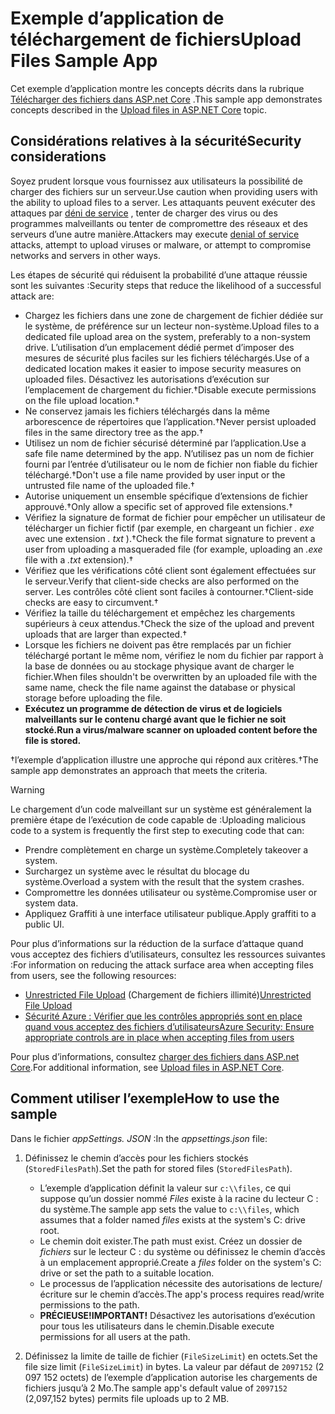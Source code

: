 # <a name="upload-files-sample-app"></a><span data-ttu-id="c8cec-101">Exemple d’application de téléchargement de fichiers</span><span class="sxs-lookup"><span data-stu-id="c8cec-101">Upload Files Sample App</span></span>

<span data-ttu-id="c8cec-102">Cet exemple d’application montre les concepts décrits dans la rubrique [Télécharger des fichiers dans ASP.net Core](https://docs.microsoft.com/aspnet/core/mvc/models/file-uploads) .</span><span class="sxs-lookup"><span data-stu-id="c8cec-102">This sample app demonstrates concepts described in the [Upload files in ASP.NET Core](https://docs.microsoft.com/aspnet/core/mvc/models/file-uploads) topic.</span></span>

## <a name="security-considerations"></a><span data-ttu-id="c8cec-103">Considérations relatives à la sécurité</span><span class="sxs-lookup"><span data-stu-id="c8cec-103">Security considerations</span></span>

<span data-ttu-id="c8cec-104">Soyez prudent lorsque vous fournissez aux utilisateurs la possibilité de charger des fichiers sur un serveur.</span><span class="sxs-lookup"><span data-stu-id="c8cec-104">Use caution when providing users with the ability to upload files to a server.</span></span> <span data-ttu-id="c8cec-105">Les attaquants peuvent exécuter des attaques par [déni de service](/windows-hardware/drivers/ifs/denial-of-service) , tenter de charger des virus ou des programmes malveillants ou tenter de compromettre des réseaux et des serveurs d’une autre manière.</span><span class="sxs-lookup"><span data-stu-id="c8cec-105">Attackers may execute [denial of service](/windows-hardware/drivers/ifs/denial-of-service) attacks, attempt to upload viruses or malware, or attempt to compromise networks and servers in other ways.</span></span>

<span data-ttu-id="c8cec-106">Les étapes de sécurité qui réduisent la probabilité d’une attaque réussie sont les suivantes :</span><span class="sxs-lookup"><span data-stu-id="c8cec-106">Security steps that reduce the likelihood of a successful attack are:</span></span>

* <span data-ttu-id="c8cec-107">Chargez les fichiers dans une zone de chargement de fichier dédiée sur le système, de préférence sur un lecteur non-système.</span><span class="sxs-lookup"><span data-stu-id="c8cec-107">Upload files to a dedicated file upload area on the system, preferably to a non-system drive.</span></span> <span data-ttu-id="c8cec-108">L’utilisation d’un emplacement dédié permet d’imposer des mesures de sécurité plus faciles sur les fichiers téléchargés.</span><span class="sxs-lookup"><span data-stu-id="c8cec-108">Use of a dedicated location makes it easier to impose security measures on uploaded files.</span></span> <span data-ttu-id="c8cec-109">Désactivez les autorisations d’exécution sur l’emplacement de chargement du fichier.&dagger;</span><span class="sxs-lookup"><span data-stu-id="c8cec-109">Disable execute permissions on the file upload location.&dagger;</span></span>
* <span data-ttu-id="c8cec-110">Ne conservez jamais les fichiers téléchargés dans la même arborescence de répertoires que l’application.&dagger;</span><span class="sxs-lookup"><span data-stu-id="c8cec-110">Never persist uploaded files in the same directory tree as the app.&dagger;</span></span>
* <span data-ttu-id="c8cec-111">Utilisez un nom de fichier sécurisé déterminé par l’application.</span><span class="sxs-lookup"><span data-stu-id="c8cec-111">Use a safe file name determined by the app.</span></span> <span data-ttu-id="c8cec-112">N’utilisez pas un nom de fichier fourni par l’entrée d’utilisateur ou le nom de fichier non fiable du fichier téléchargé.&dagger;</span><span class="sxs-lookup"><span data-stu-id="c8cec-112">Don't use a file name provided by user input or the untrusted file name of the uploaded file.&dagger;</span></span>
* <span data-ttu-id="c8cec-113">Autorise uniquement un ensemble spécifique d’extensions de fichier approuvé.&dagger;</span><span class="sxs-lookup"><span data-stu-id="c8cec-113">Only allow a specific set of approved file extensions.&dagger;</span></span>
* <span data-ttu-id="c8cec-114">Vérifiez la signature de format de fichier pour empêcher un utilisateur de télécharger un fichier fictif (par exemple, en chargeant un fichier *. exe* avec une extension *. txt* ).&dagger;</span><span class="sxs-lookup"><span data-stu-id="c8cec-114">Check the file format signature to prevent a user from uploading a masqueraded file (for example, uploading an *.exe* file with a *.txt* extension).&dagger;</span></span>
* <span data-ttu-id="c8cec-115">Vérifiez que les vérifications côté client sont également effectuées sur le serveur.</span><span class="sxs-lookup"><span data-stu-id="c8cec-115">Verify that client-side checks are also performed on the server.</span></span> <span data-ttu-id="c8cec-116">Les contrôles côté client sont faciles à contourner.&dagger;</span><span class="sxs-lookup"><span data-stu-id="c8cec-116">Client-side checks are easy to circumvent.&dagger;</span></span>
* <span data-ttu-id="c8cec-117">Vérifiez la taille du téléchargement et empêchez les chargements supérieurs à ceux attendus.&dagger;</span><span class="sxs-lookup"><span data-stu-id="c8cec-117">Check the size of the upload and prevent uploads that are larger than expected.&dagger;</span></span>
* <span data-ttu-id="c8cec-118">Lorsque les fichiers ne doivent pas être remplacés par un fichier téléchargé portant le même nom, vérifiez le nom du fichier par rapport à la base de données ou au stockage physique avant de charger le fichier.</span><span class="sxs-lookup"><span data-stu-id="c8cec-118">When files shouldn't be overwritten by an uploaded file with the same name, check the file name against the database or physical storage before uploading the file.</span></span>
* <span data-ttu-id="c8cec-119">**Exécutez un programme de détection de virus et de logiciels malveillants sur le contenu chargé avant que le fichier ne soit stocké.**</span><span class="sxs-lookup"><span data-stu-id="c8cec-119">**Run a virus/malware scanner on uploaded content before the file is stored.**</span></span>

<span data-ttu-id="c8cec-120">&dagger;l’exemple d’application illustre une approche qui répond aux critères.</span><span class="sxs-lookup"><span data-stu-id="c8cec-120">&dagger;The sample app demonstrates an approach that meets the criteria.</span></span>

> [!WARNING]
> <span data-ttu-id="c8cec-121">Le chargement d’un code malveillant sur un système est généralement la première étape de l’exécution de code capable de :</span><span class="sxs-lookup"><span data-stu-id="c8cec-121">Uploading malicious code to a system is frequently the first step to executing code that can:</span></span>
>
> * <span data-ttu-id="c8cec-122">Prendre complètement en charge un système.</span><span class="sxs-lookup"><span data-stu-id="c8cec-122">Completely takeover a system.</span></span>
> * <span data-ttu-id="c8cec-123">Surchargez un système avec le résultat du blocage du système.</span><span class="sxs-lookup"><span data-stu-id="c8cec-123">Overload a system with the result that the system crashes.</span></span>
> * <span data-ttu-id="c8cec-124">Compromettre les données utilisateur ou système.</span><span class="sxs-lookup"><span data-stu-id="c8cec-124">Compromise user or system data.</span></span>
> * <span data-ttu-id="c8cec-125">Appliquez Graffiti à une interface utilisateur publique.</span><span class="sxs-lookup"><span data-stu-id="c8cec-125">Apply graffiti to a public UI.</span></span>
>
> <span data-ttu-id="c8cec-126">Pour plus d’informations sur la réduction de la surface d’attaque quand vous acceptez des fichiers d’utilisateurs, consultez les ressources suivantes :</span><span class="sxs-lookup"><span data-stu-id="c8cec-126">For information on reducing the attack surface area when accepting files from users, see the following resources:</span></span>
>
> * <span data-ttu-id="c8cec-127">[Unrestricted File Upload](https://www.owasp.org/index.php/Unrestricted_File_Upload) (Chargement de fichiers illimité)</span><span class="sxs-lookup"><span data-stu-id="c8cec-127">[Unrestricted File Upload](https://www.owasp.org/index.php/Unrestricted_File_Upload)</span></span>
> * [<span data-ttu-id="c8cec-128">Sécurité Azure : Vérifier que les contrôles appropriés sont en place quand vous acceptez des fichiers d’utilisateurs</span><span class="sxs-lookup"><span data-stu-id="c8cec-128">Azure Security: Ensure appropriate controls are in place when accepting files from users</span></span>](/azure/security/azure-security-threat-modeling-tool-input-validation#controls-users)

<span data-ttu-id="c8cec-129">Pour plus d’informations, consultez [charger des fichiers dans ASP.net Core](https://docs.microsoft.com/aspnet/core/mvc/models/file-uploads).</span><span class="sxs-lookup"><span data-stu-id="c8cec-129">For additional information, see [Upload files in ASP.NET Core](https://docs.microsoft.com/aspnet/core/mvc/models/file-uploads).</span></span>

## <a name="how-to-use-the-sample"></a><span data-ttu-id="c8cec-130">Comment utiliser l’exemple</span><span class="sxs-lookup"><span data-stu-id="c8cec-130">How to use the sample</span></span>

<span data-ttu-id="c8cec-131">Dans le fichier *appSettings. JSON* :</span><span class="sxs-lookup"><span data-stu-id="c8cec-131">In the *appsettings.json* file:</span></span>

1. <span data-ttu-id="c8cec-132">Définissez le chemin d’accès pour les fichiers stockés (`StoredFilesPath`).</span><span class="sxs-lookup"><span data-stu-id="c8cec-132">Set the path for stored files (`StoredFilesPath`).</span></span>

   * <span data-ttu-id="c8cec-133">L’exemple d’application définit la valeur sur `c:\\files`, ce qui suppose qu’un dossier nommé *Files* existe à la racine du lecteur C : du système.</span><span class="sxs-lookup"><span data-stu-id="c8cec-133">The sample app sets the value to `c:\\files`, which assumes that a folder named *files* exists at the system's C: drive root.</span></span>
   * <span data-ttu-id="c8cec-134">Le chemin doit exister.</span><span class="sxs-lookup"><span data-stu-id="c8cec-134">The path must exist.</span></span> <span data-ttu-id="c8cec-135">Créez un dossier de *fichiers* sur le lecteur C : du système ou définissez le chemin d’accès à un emplacement approprié.</span><span class="sxs-lookup"><span data-stu-id="c8cec-135">Create a *files* folder on the system's C: drive or set the path to a suitable location.</span></span>
   * <span data-ttu-id="c8cec-136">Le processus de l’application nécessite des autorisations de lecture/écriture sur le chemin d’accès.</span><span class="sxs-lookup"><span data-stu-id="c8cec-136">The app's process requires read/write permissions to the path.</span></span>
   * <span data-ttu-id="c8cec-137">**PRÉCIEUSE!**</span><span class="sxs-lookup"><span data-stu-id="c8cec-137">**IMPORTANT!**</span></span> <span data-ttu-id="c8cec-138">Désactivez les autorisations d’exécution pour tous les utilisateurs dans le chemin.</span><span class="sxs-lookup"><span data-stu-id="c8cec-138">Disable execute permissions for all users at the path.</span></span>

1. <span data-ttu-id="c8cec-139">Définissez la limite de taille de fichier (`FileSizeLimit`) en octets.</span><span class="sxs-lookup"><span data-stu-id="c8cec-139">Set the file size limit (`FileSizeLimit`) in bytes.</span></span> <span data-ttu-id="c8cec-140">La valeur par défaut de `2097152` (2 097 152 octets) de l’exemple d’application autorise les chargements de fichiers jusqu’à 2 Mo.</span><span class="sxs-lookup"><span data-stu-id="c8cec-140">The sample app's default value of `2097152` (2,097,152 bytes) permits file uploads up to 2 MB.</span></span>
